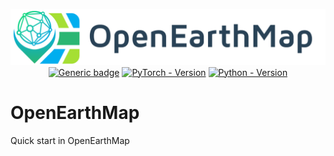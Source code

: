 <div align="center">
 
![logo](pics/openearthmap.png)
[![Generic badge](https://img.shields.io/badge/License-MIT-<COLOR>.svg?style=for-the-badge)](https://github.com/qubvel/segmentation_models.pytorch/blob/master/LICENSE) 
[![PyTorch - Version](https://img.shields.io/badge/PYTORCH-1.4+-red?style=for-the-badge&logo=pytorch)](https://pepy.tech/project/segmentation-models-pytorch) 
[![Python - Version](https://img.shields.io/badge/PYTHON-3.6+-red?style=for-the-badge&logo=python&logoColor=white)](https://pepy.tech/project/segmentation-models-pytorch) 


</div>


# OpenEarthMap
Quick start in OpenEarthMap 
